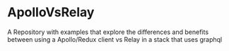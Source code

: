 # ApolloVsRelay
A Repository with examples that explore the differences and benefits between using a Apollo/Redux client vs Relay in a stack that uses graphql
